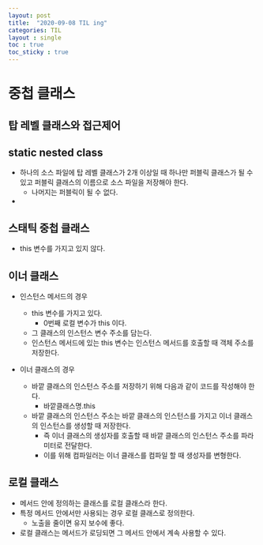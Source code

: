 ```yaml
---
layout: post
title:  "2020-09-08 TIL ing"
categories: TIL
layout : single
toc : true 
toc_sticky : true
---
```


# 중첩 클래스

## 탑 레벨 클래스와 접근제어

## static nested class
- 하나의 소스 파일에 탑 레벨 클래스가 2개 이상일 때 하나만 퍼블릭 클래스가 될 수 있고 퍼블릭 클래스의 이름으로 소스 파일을 저장해야 한다.
    - 나머지는 퍼블릭이 될 수 없다.
-

## 스태틱 중첩 클래스
- this 변수를 가지고 있지 않다.

## 이너 클래스
- 인스턴스 메서드의 경우   
    - this 변수를 가지고 있다.
        - 0번째 로컬 변수가 this 이다.
    - 그 클래스의 인스턴스 변수 주소를 담는다.
    - 인스턴스 메서드에 있는 this 변수는 인스턴스 메서드를 호출할 때 객체 주소를 저장한다.
        
- 이너 클래스의 경우
    - 바깥 클래스의 인스턴스 주소를 저장하기 위해 다음과 같이 코드를 작성해야 한다.
        - 바깥클래스명.this
    - 바깥 클래스의 인스턴스 주소는 바깥 클래스의 인스턴스를 가지고 이너 클래스의 인스턴스를 생성할 때 저장한다.
        - 즉 이너 클래스의 생성자를 호출할 때 바깥 클래스의 인스턴스 주소를 파라미터로 전달한다.
        - 이를 위해 컴파일러는 이너 클래스를 컴파일 할 때 생성자를 변형한다.

## 로컬 클래스
- 메서드 안에 정의하는 클래스를 로컬 클래스라 한다.
- 특정 메서드 안에서만 사용되는 경우 로컬 클래스로 정의한다.
    - 노출을 줄이면 유지 보수에 좋다.
- 로컬 클래스는 메서드가 로딩되면 그 메서드 안에서 계속 사용할 수 있다.